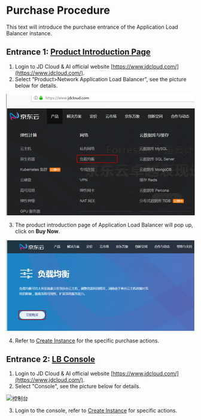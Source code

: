 # Purchase Procedure

This text will introduce the purchase entrance of the Application Load Balancer instance.

## Entrance 1: [Product Introduction Page](https://www.jdcloud.com/products/loadbalance)
1. Login to JD Cloud & AI official website [https://www.jdcloud.com/](https://www.jdcloud.com/).
2. Select "Product>Network Application Load Balancer", see the picture below for details.

![ALB](../../../../image/Networking/ALB/ALB-011.png)

3. The product introduction page of Application Load Balancer will pop up, click on **Buy Now**.

![ALB-buy](../../../../image/Networking/ALB/ALB-012.png)

4. Refer to [Create Instance](../Operation-Guide/Create-ALB-Instance.md) for the specific purchase actions.

## Entrance 2: [LB Console](https://console.jdcloud.com/host/loadBalance/list)

1. Login to JD Cloud & AI official website [https://www.jdcloud.com/](https://www.jdcloud.com/).
2. Select "Console", see the picture below for details.

![控制台](../../../../image/Networking/ALB/console-buy.png)

3. Login to the console, refer to [Create Instance](../Operation-Guide/Create-ALB-Instance.md) for specific actions.
